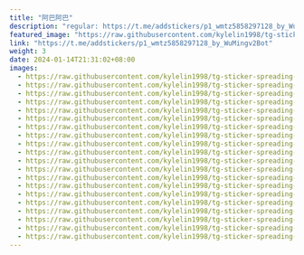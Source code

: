 ```yaml
---
title: "阿巴阿巴"
description: "regular: https://t.me/addstickers/p1_wmtz5858297128_by_WuMingv2Bot"
featured_image: "https://raw.githubusercontent.com/kylelin1998/tg-sticker-spreading-worldwide-images/main/img/52160d37-5d0a-406e-88c8-565f39d71c14.jpg"
link: "https://t.me/addstickers/p1_wmtz5858297128_by_WuMingv2Bot"
weight: 3
date: 2024-01-14T21:31:02+08:00
images:
  - https://raw.githubusercontent.com/kylelin1998/tg-sticker-spreading-worldwide-images/main/img/52160d37-5d0a-406e-88c8-565f39d71c14.jpg
  - https://raw.githubusercontent.com/kylelin1998/tg-sticker-spreading-worldwide-images/main/img/4f7ead46-9224-4a85-baca-ec7c16a69616.jpg
  - https://raw.githubusercontent.com/kylelin1998/tg-sticker-spreading-worldwide-images/main/img/be5faa20-d5c3-4552-a3cb-fd0480f79951.jpg
  - https://raw.githubusercontent.com/kylelin1998/tg-sticker-spreading-worldwide-images/main/img/307d9fa8-1e82-45c2-894b-ad6e511d8b02.jpg
  - https://raw.githubusercontent.com/kylelin1998/tg-sticker-spreading-worldwide-images/main/img/b0f8afb3-2f9c-4624-93b7-0e5669afd925.jpg
  - https://raw.githubusercontent.com/kylelin1998/tg-sticker-spreading-worldwide-images/main/img/3d172811-b18a-4752-91c1-1106399df698.jpg
  - https://raw.githubusercontent.com/kylelin1998/tg-sticker-spreading-worldwide-images/main/img/4bc09b36-07db-42eb-a16c-74fb737c794c.jpg
  - https://raw.githubusercontent.com/kylelin1998/tg-sticker-spreading-worldwide-images/main/img/cbafc306-f721-4c04-8b3b-609672277379.jpg
  - https://raw.githubusercontent.com/kylelin1998/tg-sticker-spreading-worldwide-images/main/img/d5adbfce-666b-4c2b-89e7-60fcbb28d482.jpg
  - https://raw.githubusercontent.com/kylelin1998/tg-sticker-spreading-worldwide-images/main/img/f47df084-25b9-45df-b220-28db66863ae2.jpg
  - https://raw.githubusercontent.com/kylelin1998/tg-sticker-spreading-worldwide-images/main/img/c1d4789a-64ed-4798-b66c-8a54f4c1bfeb.jpg
  - https://raw.githubusercontent.com/kylelin1998/tg-sticker-spreading-worldwide-images/main/img/b59264cc-59e3-48e9-af5f-60b56effb64d.jpg
  - https://raw.githubusercontent.com/kylelin1998/tg-sticker-spreading-worldwide-images/main/img/5557faf4-a55a-4045-b1a5-6e9d5a5f73ec.jpg
  - https://raw.githubusercontent.com/kylelin1998/tg-sticker-spreading-worldwide-images/main/img/28336d74-3044-4a4f-a361-7eeafbab2295.jpg
  - https://raw.githubusercontent.com/kylelin1998/tg-sticker-spreading-worldwide-images/main/img/94df6141-c905-41b2-9512-1fc19eee7cb7.jpg
  - https://raw.githubusercontent.com/kylelin1998/tg-sticker-spreading-worldwide-images/main/img/c1ecb708-0afe-4808-97c7-e5719ee2eba0.jpg
  - https://raw.githubusercontent.com/kylelin1998/tg-sticker-spreading-worldwide-images/main/img/fcfd9105-7191-4af6-9ce5-4981177d69d0.jpg
  - https://raw.githubusercontent.com/kylelin1998/tg-sticker-spreading-worldwide-images/main/img/ddcd2329-f5d9-4f46-8057-527dc7f088f2.jpg
  - https://raw.githubusercontent.com/kylelin1998/tg-sticker-spreading-worldwide-images/main/img/ac84dacb-0c6e-4c47-a2cb-a088df5cfae4.jpg
  - https://raw.githubusercontent.com/kylelin1998/tg-sticker-spreading-worldwide-images/main/img/b4a52d11-3236-4d36-bbea-aa97bb9f880a.jpg
---
```


